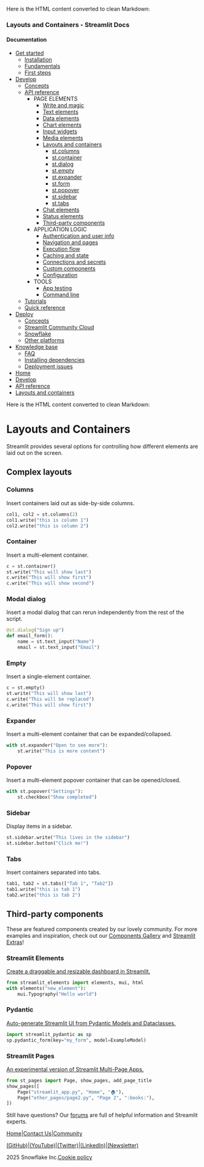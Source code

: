 Here is the HTML content converted to clean Markdown:
### Layouts and Containers - Streamlit Docs
#### Documentation
* [Get started](/get-started)
	+ [Installation](/get-started/installation)
	+ [Fundamentals](/get-started/fundamentals)
	+ [First steps](/get-started/tutorials)
* [Develop](/develop)
	+ [Concepts](/develop/concepts)
	+ [API reference](/develop/api-reference)
		- PAGE ELEMENTS
			- [Write and magic](/develop/api-reference/write-magic)
			- [Text elements](/develop/api-reference/text)
			- [Data elements](/develop/api-reference/data)
			- [Chart elements](/develop/api-reference/charts)
			- [Input widgets](/develop/api-reference/widgets)
			- [Media elements](/develop/api-reference/media)
			- [Layouts and containers](/develop/api-reference/layout)
				- [st.columns](/develop/api-reference/layout/st.columns)
				- [st.container](/develop/api-reference/layout/st.container)
				- [st.dialog](/develop/api-reference/execution-flow/st.dialog)
				- [st.empty](/develop/api-reference/layout/st.empty)
				- [st.expander](/develop/api-reference/layout/st.expander)
				- [st.form](/develop/api-reference/execution-flow/st.form)
				- [st.popover](/develop/api-reference/layout/st.popover)
				- [st.sidebar](/develop/api-reference/layout/st.sidebar)
				- [st.tabs](/develop/api-reference/layout/st.tabs)
			- [Chat elements](/develop/api-reference/chat)
			- [Status elements](/develop/api-reference/status)
			- [Third-party components](https://streamlit.io/components)
		- APPLICATION LOGIC
			- [Authentication and user info](/develop/api-reference/user)
			- [Navigation and pages](/develop/api-reference/navigation)
			- [Execution flow](/develop/api-reference/execution-flow)
			- [Caching and state](/develop/api-reference/caching-and-state)
			- [Connections and secrets](/develop/api-reference/connections)
			- [Custom components](/develop/api-reference/custom-components)
			- [Configuration](/develop/api-reference/configuration)
		- TOOLS
			- [App testing](/develop/api-reference/app-testing)
			- [Command line](/develop/api-reference/cli)
	+ [Tutorials](/develop/tutorials)
	+ [Quick reference](/develop/quick-reference)
* [Deploy](/deploy)
	+ [Concepts](/deploy/concepts)
	+ [Streamlit Community Cloud](/deploy/streamlit-community-cloud)
	+ [Snowflake](/deploy/snowflake)
	+ [Other platforms](/deploy/tutorials)
* [Knowledge base](/knowledge-base)
	+ [FAQ](/knowledge-base/using-streamlit)
	+ [Installing dependencies](/knowledge-base/dependencies)
	+ [Deployment issues](/knowledge-base/deploy)
* [Home](/)
* [Develop](/develop)
* [API reference](/develop/api-reference)
* [Layouts and containers](/develop/api-reference/layout)

Here is the HTML content converted to clean Markdown:

# Layouts and Containers
Streamlit provides several options for controlling how different elements are laid out on the screen.

## Complex layouts

### Columns
Insert containers laid out as side-by-side columns.
```python
col1, col2 = st.columns(2)
col1.write("this is column 1")
col2.write("this is column 2")
```

### Container
Insert a multi-element container.
```python
c = st.container()
st.write("This will show last")
c.write("This will show first")
c.write("This will show second")
```

### Modal dialog
Insert a modal dialog that can rerun independently from the rest of the script.
```python
@st.dialog("Sign up")
def email_form():
    name = st.text_input("Name")
    email = st.text_input("Email")
```

### Empty
Insert a single-element container.
```python
c = st.empty()
st.write("This will show last")
c.write("This will be replaced")
c.write("This will show first")
```

### Expander
Insert a multi-element container that can be expanded/collapsed.
```python
with st.expander("Open to see more"):
    st.write("This is more content")
```

### Popover
Insert a multi-element popover container that can be opened/closed.
```python
with st.popover("Settings"):
    st.checkbox("Show completed")
```

### Sidebar
Display items in a sidebar.
```python
st.sidebar.write("This lives in the sidebar")
st.sidebar.button("Click me!")
```

### Tabs
Insert containers separated into tabs.
```python
tab1, tab2 = st.tabs(["Tab 1", "Tab2"])
tab1.write("this is tab 1")
tab2.write("this is tab 2")
```

## Third-party components
These are featured components created by our lovely community. For more examples and inspiration, check out our [Components Gallery](https://streamlit.io/components) and [Streamlit Extras](https://extras.streamlit.app)!

### Streamlit Elements
[Create a draggable and resizable dashboard in Streamlit.](https://github.com/okld/streamlit-elements)
```python
from streamlit_elements import elements, mui, html
with elements("new_element"):
    mui.Typography("Hello world")
```

### Pydantic
[Auto-generate Streamlit UI from Pydantic Models and Dataclasses.](https://github.com/lukasmasuch/streamlit-pydantic)
```python
import streamlit_pydantic as sp
sp.pydantic_form(key="my_form", model=ExampleModel)
```

### Streamlit Pages
[An experimental version of Streamlit Multi-Page Apps.](https://github.com/blackary/st_pages)
```python
from st_pages import Page, show_pages, add_page_title
show_pages([
    Page("streamlit_app.py", "Home", "🏠"),
    Page("other_pages/page2.py", "Page 2", ":books:"),
])
```

Still have questions? Our [forums](https://discuss.streamlit.io) are full of helpful information and Streamlit experts. 

[Home](/)|[Contact Us](mailto:hello@streamlit.io?subject=Contact%20from%20documentation%20)|[Community](https://discuss.streamlit.io)

[(GitHub)](https://github.com/streamlit)|[(YouTube)](https://www.youtube.com/channel/UC3LD42rjj-Owtxsa6PwGU5Q)|[(Twitter)](https://twitter.com/streamlit)|[(LinkedIn)](https://www.linkedin.com/company/streamlit)|[(Newsletter)](https://info.snowflake.com/streamlit-newsletter-sign-up.html)

 2025 Snowflake Inc.[Cookie policy](#)